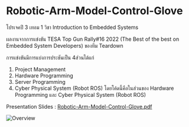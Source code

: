 # Robotic-Arm-Model-Control-Glove
โปรเจคปี 3 เทอม 1 วิชา Introduction to Embedded Systems

ผลงานจากการแข่งขัน TESA Top Gun Rally#16 2022 (The Best of the best on Embedded System Developers) ของทีม Teardown

การแข่งขันมีการแบ่งการประชันเป็น 4ส่วนได้แก่
1. Project Management
2. Hardware Programming
3. Server Programming
4. Cyber Physical System (Robot ROS)
โดยโค้ดนี้คือในส่วนของ Hardware Programming และ Cyber Physical System (Robot ROS)

Presentation Slides : [Robotic-Arm-Model-Control-Glove.pdf](https://www.canva.com/design/DAFQ90EDglY/Ayz8Fc6jhreTmJSbgoZUag/view?utm_content=DAFQ90EDglY&utm_campaign=designshare&utm_medium=link&utm_source=publishsharelink)

![Overview](https://github.com/jameVee/Robotic-Arm-Model-Control-Glove/assets/59200533/06fdf261-047d-4d46-bffe-728a649a02cc)

